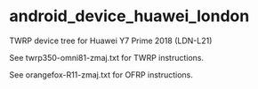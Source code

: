 # android_device_huawei_london
TWRP device tree for Huawei Y7 Prime 2018 (LDN-L21)

See twrp350-omni81-zmaj.txt for TWRP instructions.

See orangefox-R11-zmaj.txt for OFRP instructions.
